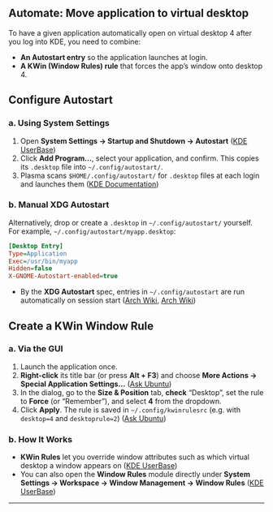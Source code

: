 ## Automate: Move application to virtual desktop

To have a given application automatically open on virtual desktop 4 after you log into KDE, you need to combine:

- **An Autostart entry** so the application launches at login.
- **A KWin (Window Rules) rule** that forces the app’s window onto desktop 4.

## Configure Autostart

### a. Using System Settings

1. Open **System Settings → Startup and Shutdown → Autostart** ([KDE UserBase][4])
2. Click **Add Program…**, select your application, and confirm. This copies its `.desktop` file into `~/.config/autostart/`.
3. Plasma scans `$HOME/.config/autostart/` for `.desktop` files at each login and launches them ([KDE Documentation][5])

### b. Manual XDG Autostart

Alternatively, drop or create a `.desktop` in `~/.config/autostart/` yourself. For example, `~/.config/autostart/myapp.desktop`:

```ini
[Desktop Entry]
Type=Application
Exec=/usr/bin/myapp
Hidden=false
X-GNOME-Autostart-enabled=true
```

* By the **XDG Autostart** spec, entries in `~/.config/autostart` are run automatically on session start ([Arch Wiki][6], [Arch Wiki][7])

## Create a KWin Window Rule

### a. Via the GUI

1. Launch the application once.
2. **Right-click** its title bar (or press **Alt + F3**) and choose **More Actions → Special Application Settings…** ([Ask Ubuntu][1])
3. In the dialog, go to the **Size & Position** tab, **check** “Desktop”, set the rule to **Force** (or “Remember”), and select **4** from the dropdown.
4. Click **Apply**. The rule is saved in `~/.config/kwinrulesrc` (e.g. with `desktop=4` and `desktoprule=2`) ([Ask Ubuntu][1])

### b. How It Works

* **KWin Rules** let you override window attributes such as which virtual desktop a window appears on ([KDE UserBase][2])
* You can also open the **Window Rules** module directly under **System Settings → Workspace → Window Management → Window Rules** ([KDE UserBase][3])

---

[1]: https://askubuntu.com/questions/1194529/how-do-i-launch-a-specific-application-on-a-specific-desktop-in-kubuntu-18-04 "virtualbox - How do I launch a specific application on a specific desktop in Kubuntu 18.04? - Ask Ubuntu"
[2]: https://userbase.kde.org/KWin_Rules "KWin Rules - KDE UserBase Wiki"
[3]: https://userbase.kde.org/System_Settings/Window_Rules "System Settings/Window Rules - KDE UserBase Wiki"
[4]: https://userbase.kde.org/System_Settings/Autostart "System Settings/Autostart - KDE UserBase Wiki"
[5]: https://docs.kde.org/stable5/en/plasma-workspace/kcontrol/autostart/index.html "Autostart"
[6]: https://wiki.archlinux.org/title/XDG_Autostart?utm_source=chatgpt.com "XDG Autostart - ArchWiki"
[7]: https://wiki.archlinux.org/title/Desktop_entries?utm_source=chatgpt.com "Desktop entries - ArchWiki"
[8]: https://commandmasters.com/commands/kwriteconfig5-linux/ "How to use the command 'kwriteconfig5' (with examples)"

